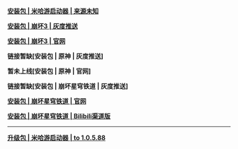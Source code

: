 **[安装包 | 米哈游启动器 | 来源未知](https://hyp-webstatic.mihoyo.com/hyp-client/hyp_cn_setup_1.0.5.exe)**

**[安装包 | 崩坏3 | 灰度推送](https://bundle.bh3.com/ptpublic/rel/20240510154245_9abkrX0asAXjH1oP/Bh3_release_1.0.5.88_update_pc.exe)**

**[安装包 | 崩坏3 | 官网](https://bundle.bh3.com/ptpublic/rel/20240517143159_8cppQVQ0MjuWcI8x/Bh3_release_1.0.5.88_gw_pc.exe)**

**链接暂缺[安装包 | 原神 | 灰度推送]**

**暂未上线[安装包 | 原神 | 官网]**

**链接暂缺[安装包 | 崩坏星穹铁道 | 灰度推送]**

**[安装包 | 崩坏星穹铁道 | 官网](https://autopatchcn.bhsr.com/client/cn/20240510154652_0D7JL9Tu4rabfH8B/gw/StarRail_setup_1.0.5.exe)**

**[安装包 | 崩坏星穹铁道 | Bilibili渠道版](https://pkg.biligame.com/games/StarRail_setup_1.0.5/390774/StarRail_setup_1.0.5.exe)**

---

**[升级包 | 米哈游启动器 | to 1.0.5.88](https://hyp-webstatic.mihoyo.com/hyp-client/jGHBHlcOq1_1.0.5.88_1_1_master_pkg_bh3_cn_jGHBHlcOq1_7mihoyo_202405211825_DLqjUbKl.zip)**
